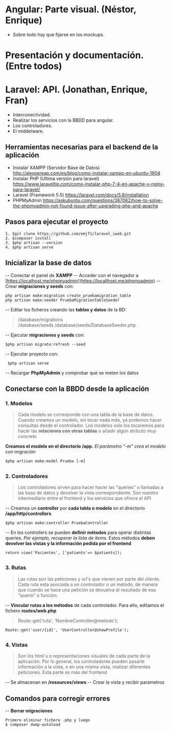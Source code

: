 # Angular: Parte visual. (Néstor, Enrique)
- Sobre todo hay que fijarse en los mockups.

# Presentación y documentación. (Entre todos)

# Laravel: API. (Jonathan, Enrique, Fran)
- Interconectividad.
- Realizar los servicios con la BBDD para angular.
- Los controladores.
- El middelware.

## Herramientas necesarias para el backend de la aplicación

- Instalar XAMPP (Servidor Base de Datos)
http://alexpereap.com/es/blog/como-instalar-xampp-en-ubuntu-1604
- Instalar PHP (Ultima versión para laravel)
https://www.laraveltip.com/como-instalar-php-7-4-en-apache-y-nginx-para-laravel/
- Laravel (Framework 5.5)
https://laravel.com/docs/5.8/installation
- PHPMyAdmin
https://askubuntu.com/questions/387062/how-to-solve-the-phpmyadmin-not-found-issue-after-upgrading-php-and-apache


## Pasos para ejecutar el proyecto

	1. $git clone https://github.com/emjf1/laravel_iweb.git 
	2. $composer install
	3. $php artisan --version
	4. $php artisan serve 


## Inicializar la base de datos

 -- Conectar el panel de **XAMPP**
 -- Acceder con el navegador a [https://localhost.me/phpmyadmin](https://locallhost.me/phpmyadmin)
-- Crear **migraciones y seeds** con:

    php artisan make:migration create_pruebamigration_table
    php artisan make:seeder PruebaMigrationTableSeeder

-- Editar los ficheros creando las **tablas y datos** de la BD:
> 	/database/migrations 	
> /database/seeds
> 	/database/seeds/DatabaseSeeder.php 

-- Ejecutar **migraciones y seeds** con:

    $php artisan migrate:refresh --seed

-- Ejecutar proyecto con:

     $php artisan serve

-- Recargar **PhpMyAdmin** y comprobar que se meten los datos


## Conectarse con la BBDD desde la aplicación
 
### 1. Modelos
> Cada modelo se corresponde con una tabla de la base de datos. Cuando creamos un modelo, sin tocar nada más, ya podemos hacer consultas desde el controlador. Los modelos solo los tocaremos para hacer las **relaciones con otras tablas** o añadir algún atributo muy concreto

 **Creamos el modelo en el directorio /app.** 
 *El parámetro "-m" crea el modelo con migración*

    $php artisan make:model Prueba [-m] 

## 
### 2. Controladores

> Los controladores sirven para hacer hacer las "queries" o llamadas a las base de datos y devolver la vista correspondiente. Son nuestro intermediario entre el frontend y los servicios que ofrece el API

-- Creamos un **controller** por **cada tabla o modelo** en el directorio **/app/http/controllers**
	

    $php artisan make:controller PruebaController

-- En los controllers se pueden **definir métodos** para operar distintas queries. *Por ejemplo, recuperar la lista de items*. Estos métodos **deben devolver las vistas y la información pedida por el frontend**

    return view('Pacientes', ['patients'=> $patients]);
##
### 3. Rutas

> Las rutas son las peticiones y url's que vienen por parte del cliente. Cada ruta esta asociada a un controlador o un método, de manera que cuando se hace una petición se devuelva el resultado de esa "querie" o función.

-- **Vincular rutas a los métodos** de cada controlador. Para ello, editamos el fichero **routes/web.php**


>    Route::get('ruta', 'NombreController@metodo');


    Route::get('user/{id}', 'UserController@showProfile');

##
### 4. Vistas

> Son los html`s o representaciones visuales de cada parte de la aplicación. Por lo general, los controladores pueden pasarle información a la vista, o en una misma vista, realizar diferentes peticiones. Esta parte es más del frontend

--  Se almacenan en **/resources/views**
-- Crear la vista y recibir parametros

## Comandos para corregir errores

-- **Borrar migraciones**
	

    Primero eliminar fichero .php y luego
    $ composer dump-autoload
